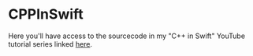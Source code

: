 # CPPInSwift

Here you'll have access to the sourcecode in my "C++ in Swift" YouTube tutorial series linked [here](https://www.youtube.com/watch?v=zWU4VL6MgnY&list=PLwITkcMBzWlc9zdAyM_cjpdvk0bhy5BE2).
